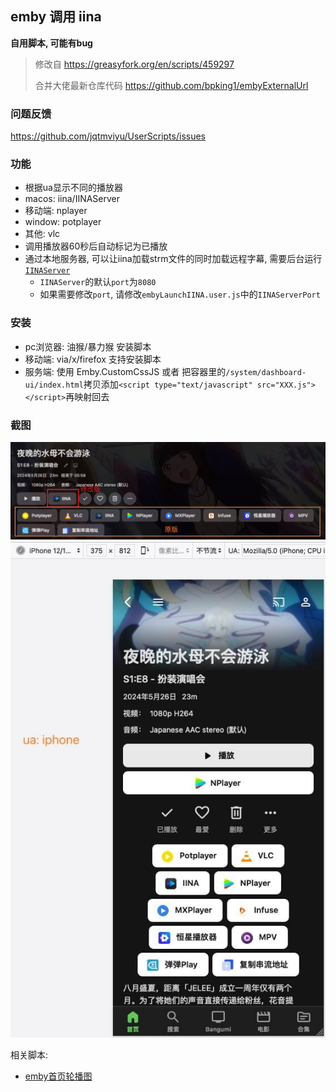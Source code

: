 ## emby 调用 iina

**自用脚本, 可能有bug**

> 修改自  https://greasyfork.org/en/scripts/459297
>
> 合并大佬最新仓库代码 https://github.com/bpking1/embyExternalUrl

### 问题反馈

https://github.com/jqtmviyu/UserScripts/issues

### 功能

* 根据ua显示不同的播放器
* macos: iina/IINAServer
* 移动端: nplayer
* window: potplayer
* 其他: vlc
* 调用播放器60秒后自动标记为已播放
* 通过本地服务器, 可以让iina加载strm文件的同时加载远程字幕, 需要后台运行[`IINAServer`](https://github.com/jqtmviyu/IINAServer)
  * `IINAServer`的默认`port`为`8080`
  * 如果需要修改`port`, 请修改`embyLaunchIINA.user.js`中的`IINAServerPort`

### 安装

* pc浏览器: 油猴/暴力猴 安装脚本
* 移动端: via/x/firefox 支持安装脚本
* 服务端: 使用 Emby.CustomCssJS 或者 把容器里的`/system/dashboard-ui/index.html`拷贝添加`<script type="text/javascript" src="XXX.js"></script>`再映射回去

### 截图

![](readme.assets/nqllmi2nofbpq4jqgxi5esytbto0.png)
![](readme.assets/frrp0amyb1sj496yvdmdqlehp6ry.jpeg)

相关脚本:

* [emby首页轮播图](https://github.com/jqtmviyu/UserScripts)